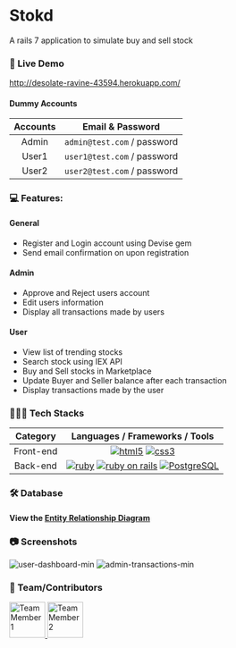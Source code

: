 # Stokd
A rails 7 application to simulate buy and sell stock

### 🚀 Live Demo
http://desolate-ravine-43594.herokuapp.com/
#### Dummy Accounts
Accounts    | Email & Password
:---------: | :-------------------------------:
Admin       | `admin@test.com` / password
User1       | `user1@test.com` / password
User2       | `user2@test.com` / password

### 💻 Features:
#### General
* Register and Login account using Devise gem
* Send email confirmation on upon registration
#### Admin
* Approve and Reject users account
* Edit users information
* Display all transactions made by users 
#### User
* View list of trending stocks
* Search stock using IEX API
* Buy and Sell stocks in Marketplace
* Update Buyer and Seller balance after each transaction
* Display transactions made by the user

### 👨🏽‍💻 Tech Stacks

Category    | Languages / Frameworks / Tools
:---------: | :-------------------------------:
Front-end   | [![html5](https://upload.wikimedia.org/wikipedia/commons/thumb/3/38/HTML5_Badge.svg/64px-HTML5_Badge.svg.png)][1] [![css3](https://upload.wikimedia.org/wikipedia/commons/thumb/6/62/CSS3_logo.svg/64px-CSS3_logo.svg.png)][2] 
Back-end    | [![ruby](https://upload.wikimedia.org/wikipedia/commons/thumb/7/73/Ruby_logo.svg/64px-Ruby_logo.svg.png)][3] [![ruby on rails](https://upload.wikimedia.org/wikipedia/commons/thumb/6/62/Ruby_On_Rails_Logo.svg/170px-Ruby_On_Rails_Logo.svg.png)][4] [![PostgreSQL](https://upload.wikimedia.org/wikipedia/commons/thumb/2/29/Postgresql_elephant.svg/64px-Postgresql_elephant.svg.png)][5]

### 🛠 Database
#### View the [Entity Relationship Diagram](https://github.com/luhluh-17/stock-trading/blob/main/docs/erd-1.png)

### 📷 Screenshots
![user-dashboard-min](https://user-images.githubusercontent.com/33846123/196827387-77fafd53-e36b-4bbd-9f1e-8dc68ad7ee16.png)
![admin-transactions-min](https://user-images.githubusercontent.com/33846123/196827414-8e1ad1d7-bb65-47c0-bf89-646eff2bc932.png)


### 👥 Team/Contributors
<a href="https://github.com/luhluh-17">
  <img src="https://avatars.githubusercontent.com/u/33846123?v=4" alt="Team Member 1" style="height: 64px; width:64px"/>
</a>
<a href="https://github.com/dvdlvll">
  <img src="https://avatars.githubusercontent.com/u/102253510?v=4" alt="Team Member 2" style="height: 64px; width:64px"/>
</a>

<!-- Links -->
[1]: https://commons.wikimedia.org/wiki/File:HTML5_Badge.svg
[2]: https://commons.wikimedia.org/wiki/File:CSS3_logo.svg
[3]: https://commons.wikimedia.org/wiki/File:Ruby_logo.svg
[4]: https://commons.wikimedia.org/wiki/File:Ruby_On_Rails_Logo.svg
[5]: https://commons.wikimedia.org/wiki/File:Postgresql_elephant.svg
